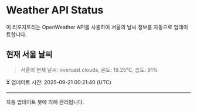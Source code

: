 
# Weather API Status

이 리포지토리는 OpenWeather API를 사용하여 서울의 날씨 정보를 자동으로 업데이트합니다.

## 현재 서울 날씨
> 서울의 현재 날씨: overcast clouds, 온도: 19.25°C, 습도: 91%

⏳ 업데이트 시간: 2025-09-21 00:21:40 (UTC)

---
자동 업데이트 봇에 의해 관리됩니다.
